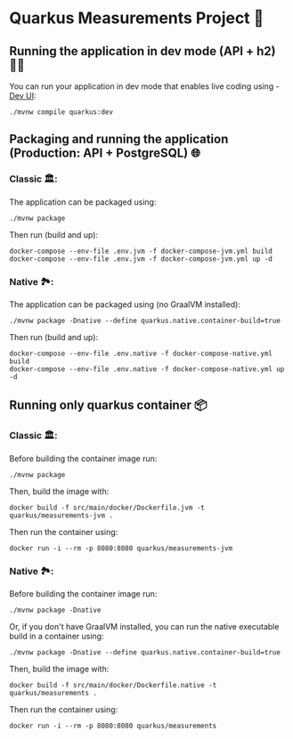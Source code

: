 # Quarkus Measurements Project 📏

## Running the application in dev mode (API + h2) 👷‍♂️

You can run your application in dev mode that enables live coding using - [Dev UI](http://localhost:8080/q/dev/):

```shell script
./mvnw compile quarkus:dev
```

## Packaging and running the application (Production: API + PostgreSQL) 🌐

### Classic 🏛️:
The application can be packaged using:

```shell script
./mvnw package
```

Then run (build and up):
```
docker-compose --env-file .env.jvm -f docker-compose-jvm.yml build
docker-compose --env-file .env.jvm -f docker-compose-jvm.yml up -d
```

### Native 🏞️:
The application can be packaged using (no GraalVM installed):

```shell script
./mvnw package -Dnative --define quarkus.native.container-build=true
```

Then run (build and up):
```
docker-compose --env-file .env.native -f docker-compose-native.yml build
docker-compose --env-file .env.native -f docker-compose-native.yml up -d 
```

## Running only quarkus container 📦

### Classic 🏛️:

Before building the container image run:

```
./mvnw package
```

Then, build the image with:

```
docker build -f src/main/docker/Dockerfile.jvm -t quarkus/measurements-jvm .
```

Then run the container using:

```
docker run -i --rm -p 8080:8080 quarkus/measurements-jvm
```

### Native 🏞️:

Before building the container image run:

```shell script
./mvnw package -Dnative
```

Or, if you don't have GraalVM installed, you can run the native executable build in a container using:

```shell script
./mvnw package -Dnative --define quarkus.native.container-build=true
```

Then, build the image with:

```
docker build -f src/main/docker/Dockerfile.native -t quarkus/measurements .
```

Then run the container using:

```
docker run -i --rm -p 8080:8080 quarkus/measurements
```
